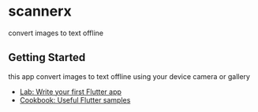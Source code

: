 # scannerx

convert images to text offline

## Getting Started
this app convert images to text offline using your device camera or gallery


- [Lab: Write your first Flutter app](https://docs.flutter.dev/get-started/codelab)
- [Cookbook: Useful Flutter samples](https://docs.flutter.dev/cookbook)


